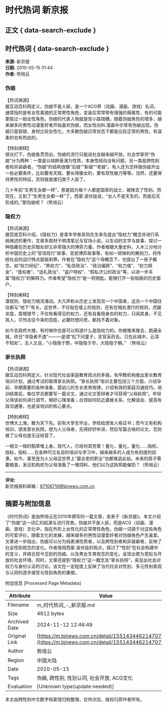 # 时代热词 新京报

## 正文 { data-search-exclude }


## 时代热词 { data-search-exclude }

**来源:** 新京报  
**日期:** 2010-05-15 01:44  
**作者:** 熊培云  

### 伪娘

【热词渊源】  
据互动百科网定义，伪娘不是人妖，是一个ACG界（动画、漫画、游戏）名词，通常指的是有女性美貌的正常男性角色，变装后常常带有很强的萌属性，有的可能更胜过一般女性角色。伪娘的代表人物就是宫小路瑞穗。随着伪娘角色的增多，越来越多的男性动漫爱好者开始喜欢伪娘，而女性向BL漫画中亦常有伪娘出现。伪娘只是容貌、身材比较女性化，大多数伪娘日常状态下都是比较正常的男性，有温柔的也有热血的。

【特别阐释】  
镁光灯下，伪娘鱼贯而出，伪娘的流行只能说社会越来越开放。社会学家将“伪娘”分为两种：一类是以纯粹表演为性质，本身性倾向没有问题，另一类是跨性别者和异装癖者。“伪娘”的结构很像“后娘”“新娘”“老娘”。有人还为怎样做伪娘开出一些必要条件，比如要有天赋，要长得像女的，要有双性魅力等等。当然，还要保持男性的特征，否则就直接归类于人妖了。

几十年前“生男生女都一样”，那是因为每个人都是国家的战士，被抹去了性别。而现在，又到了“生男生女都一样”了。西蒙·波伏娃说，“女人不是天生的，而是后天形成的。”那伪娘呢？（熊培云）

### 隐权力

【热词渊源】  
据百度百科介绍，《隐权力》是青年学者吴钩先生率先提出“隐权力”概念并进行系统阐述的著作，文章多取材于明清笔记与官场小说，以生动的文字与故事，探讨一种隐藏在历史灰暗处却又非常强大的博弈力量。作者根据大量史料，入木三分地分析中国历史上的“官场现行”故事、官民博弈故事等，有如一把锋利的解剖刀，将传统社会的运行特点层层剥笋。作者在“隐权力”这个母概念下，也提出了一些子概念，如“权力经纪”、“黑权力”、“私信政治”、“政治偏房”、“权力值”、“权力赎金”、“食权者”、“送礼政治”、“盗户特权”、“假私济公的政治”等，以进一步丰富“隐权力”的解释力。作者希望“隐权力”是一把钥匙，能够打开一些隐蔽的历史窗户。

【特别阐释】  
潜规则、隐权力暗流涌动。大凡声称从历史上发现另一个中国者，这另一个中国往往都与“地下”有关。这世界，不仅贴在墙上的规则，还有在暗处潜行的规则，虎踞龙盘，盘根错节；不仅有看得见的权力，还有自备隐身衣的权力，只闻其身，不见其人。可怜古往今来的百姓，必要时想问责，都找不着对象。

如今去政府大楼，有时候你也是可以知道什么是隐权力的。你被推来推去，跑遍全城，终日“寻隐者不遇”———是谓“松下问童子，言官采药去。只在此城中，云深不知处”。古人又说，“小隐隐于野，中隐隐于市，大隐隐于朝。” （熊培云）

### 家长执照

【热词渊源】  
据互动百科网定义，针对现代社会家庭教育观点的矛盾，有早教机构推出家长教育培训计划，通过考试的取得家长执照。“家长执照”培训主要包括三个方面，介绍孕前、孕期需要的各种准备，婴幼儿的生长发育规律，介绍有效的家庭沟通技巧。培训结束后，每位学员都要写一篇论文，通过论文答辩者才可获得“父母执照”。年轻父母该如何进行调节，做好心理准备；白领如何拉近婆媳关系、化解误会、提高有效沟通等，也是该培训的核心要点。

【特别阐释】  
世博大上海，敢为天下先。前有大学生毕业，学校给颁发人格证书；而今又有机构培训，颁发家长执照。想为人父母者，先得好好听讲，然后写篇合格的论文，否则做了父母也是无证经营了。

一根又一根的稻草堆上身。现代人，已经何其劳累！量化，量化，量化……指标，指标，指标……在各种巧立名目的培训与学习中，越来越多的人成为有刻度的奴隶。如今，甚至连为人父母这世界上“最古老的职业”也都难逃此劫。未来的孩子需要粮食，发证机构却为父母准备了一堆饲料，他们以为这执照能催奶？（熊培云）

---

**评论:**  
新京报报料邮箱：67106710@bjnews.com.cn

## 摘要与附加信息

<!-- tcd_abstract -->
《时代热词》是由熊培云在2010年撰写的一篇文章，发表于《新京报》。本文介绍了“伪娘”这一词汇的起源与流行背景。伪娘并不是人妖，而是ACG（动画、漫画、游戏）文化中，指在外形上女性化的正常男性角色。伪娘一词源于对这些角色的可爱评价，随着文化的发展，越来越多的男性动漫爱好者对伪娘角色产生喜爱。文章进一步指出，伪娘可以分为纯表演性质者，以及跨性别者和异装癖者，反映了社会性别观念的变化。作者借用西蒙·波伏娃的观点，探讨了“性别”在社会构建中的含义，并结合现今见到的伪娘、以及男女生育观念的变化，呈现出更为宽松与开放的社会环境。同时，文章还提到“隐权力”这一概念及“家长执照”，突显出社会对权力与身份认证的讨论。该文在一定程度上反映了当代社会对性别、多元性别表现与认同的逐步接受与性别角色的重塑。
<!-- tcd_abstract_end -->

附加信息 [Processed Page Metadata]

| Attribute       | Value                                  |
|-----------------|----------------------------------------|
| Filename        | m_时代热词_-_新京报.md                             |
| Size            | 4612 bytes                           |
| Archived Date   | 2024-11-12 12:46:49                             |
| Original Link   | [https://m.bjnews.com.cn/detail/155143446214707.html](https://m.bjnews.com.cn/detail/155143446214707.html)                       |
| Author          | 熊培云                               |
| Region          | 中国大陆                               |
| Date            | 2010-05-15                                 |
| Tags            | 伪娘, 跨性别, 性别认同, 社会开放, ACG文化                                 |
| Evaluation            | [Unknown type(update needed)]                                 |
<!-- tcd_table_end -->

本文由跨性别中文数字档案馆归档整理，仅供浏览。版权归原作者所有。
